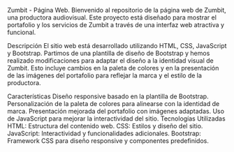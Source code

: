 Zumbit - Página Web.
Bienvenido al repositorio de la página web de Zumbit, una productora audiovisual. Este proyecto está diseñado para mostrar el portafolio y los servicios de Zumbit a través de una interfaz web atractiva y funcional.

Descripción
El sitio web está desarrollado utilizando HTML, CSS, JavaScript y Bootstrap. Partimos de una plantilla de diseño de Bootstrap y hemos realizado modificaciones para adaptar el diseño a la identidad visual de Zumbit. Esto incluye cambios en la paleta de colores y en la presentación de las imágenes del portafolio para reflejar la marca y el estilo de la productora.

Características
Diseño responsive basado en la plantilla de Bootstrap.
Personalización de la paleta de colores para alinearse con la identidad de marca.
Presentación mejorada del portafolio con imágenes adaptadas.
Uso de JavaScript para mejorar la interactividad del sitio.
Tecnologías Utilizadas
HTML: Estructura del contenido web.
CSS: Estilos y diseño del sitio.
JavaScript: Interactividad y funcionalidades adicionales.
Bootstrap: Framework CSS para diseño responsive y componentes predefinidos.